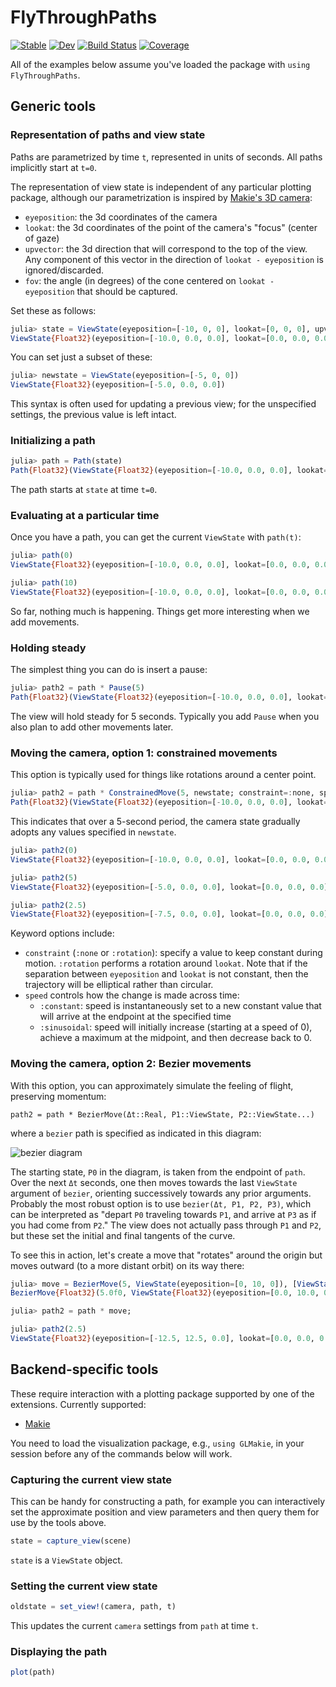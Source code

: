 # FlyThroughPaths

[![Stable](https://img.shields.io/badge/docs-stable-blue.svg)](https://HolyLab.github.io/FlyThroughPaths.jl/stable/)
[![Dev](https://img.shields.io/badge/docs-dev-blue.svg)](https://HolyLab.github.io/FlyThroughPaths.jl/dev/)
[![Build Status](https://github.com/HolyLab/FlyThroughPaths.jl/actions/workflows/CI.yml/badge.svg?branch=main)](https://github.com/HolyLab/FlyThroughPaths.jl/actions/workflows/CI.yml?query=branch%3Amain)
[![Coverage](https://codecov.io/gh/HolyLab/FlyThroughPaths.jl/branch/main/graph/badge.svg)](https://codecov.io/gh/HolyLab/FlyThroughPaths.jl)


All of the examples below assume you've loaded the package with `using FlyThroughPaths`.

## Generic tools

### Representation of paths and view state

Paths are parametrized by time `t`, represented in units of seconds. All paths implicitly start at `t=0`.

The representation of view state is independent of any particular plotting package, although our parametrization is inspired by [Makie's 3D camera](https://docs.makie.org/stable/explanations/cameras/#3d_camera):

- `eyeposition`: the 3d coordinates of the camera
- `lookat`: the 3d coordinates of the point of the camera's "focus" (center of gaze)
- `upvector`: the 3d direction that will correspond to the top of the view. Any component of this vector in the direction of `lookat - eyeposition` is ignored/discarded.
- `fov`: the angle (in degrees) of the cone centered on `lookat - eyeposition` that should be captured.

Set these as follows:

```julia
julia> state = ViewState(eyeposition=[-10, 0, 0], lookat=[0, 0, 0], upvector=[0, 0, 1], fov=45)
ViewState{Float32}(eyeposition=[-10.0, 0.0, 0.0], lookat=[0.0, 0.0, 0.0], upvector=[0.0, 0.0, 1.0], fov=45.0)
```

You can set just a subset of these:
```julia
julia> newstate = ViewState(eyeposition=[-5, 0, 0])
ViewState{Float32}(eyeposition=[-5.0, 0.0, 0.0])
```

This syntax is often used for updating a previous view; for the unspecified settings, the previous value is left intact.


### Initializing a path

```julia
julia> path = Path(state)
Path{Float32}(ViewState{Float32}(eyeposition=[-10.0, 0.0, 0.0], lookat=[0.0, 0.0, 0.0], upvector=[0.0, 0.0, 1.0], fov=45.0), FlyThroughPaths.PathChange{Float32}[])
```

The path starts at `state` at time `t=0`.

### Evaluating at a particular time

Once you have a path, you can get the current `ViewState` with `path(t)`:

```julia
julia> path(0)
ViewState{Float32}(eyeposition=[-10.0, 0.0, 0.0], lookat=[0.0, 0.0, 0.0], upvector=[0.0, 0.0, 1.0], fov=45.0)

julia> path(10)
ViewState{Float32}(eyeposition=[-10.0, 0.0, 0.0], lookat=[0.0, 0.0, 0.0], upvector=[0.0, 0.0, 1.0], fov=45.0)
```

So far, nothing much is happening. Things get more interesting when we add movements.

### Holding steady

The simplest thing you can do is insert a pause:

```julia
julia> path2 = path * Pause(5)
Path{Float32}(ViewState{Float32}(eyeposition=[-10.0, 0.0, 0.0], lookat=[0.0, 0.0, 0.0], upvector=[0.0, 0.0, 1.0], fov=45.0), FlyThroughPaths.PathChange{Float32}[Pause{Float32}(5.0f0, nothing)])
```

The view will hold steady for 5 seconds. Typically you add `Pause` when you also plan to add other movements later.

### Moving the camera, option 1: constrained movements

This option is typically used for things like rotations around a center point.

```julia
julia> path2 = path * ConstrainedMove(5, newstate; constraint=:none, speed=:constant)
Path{Float32}(ViewState{Float32}(eyeposition=[-10.0, 0.0, 0.0], lookat=[0.0, 0.0, 0.0], upvector=[0.0, 0.0, 1.0], fov=45.0), FlyThroughPaths.PathChange{Float32}[ConstrainedMove{Float32}(5.0f0, ViewState{Float32}(eyeposition=[-5.0, 0.0, 0.0]), :none, :constant, nothing)])
```

This indicates that over a 5-second period, the camera state gradually adopts any values specified in `newstate`.

```julia
julia> path2(0)
ViewState{Float32}(eyeposition=[-10.0, 0.0, 0.0], lookat=[0.0, 0.0, 0.0], upvector=[0.0, 0.0, 1.0], fov=45.0)

julia> path2(5)
ViewState{Float32}(eyeposition=[-5.0, 0.0, 0.0], lookat=[0.0, 0.0, 0.0], upvector=[0.0, 0.0, 1.0], fov=45.0)

julia> path2(2.5)
ViewState{Float32}(eyeposition=[-7.5, 0.0, 0.0], lookat=[0.0, 0.0, 0.0], upvector=[0.0, 0.0, 1.0], fov=45.0)
```

Keyword options include:

- `constraint` (`:none` or `:rotation`): specify a value to keep constant during motion. `:rotation` performs a rotation around `lookat`. Note that if the separation between `eyeposition` and `lookat` is not constant, then the trajectory will be elliptical rather than circular.
- `speed` controls how the change is made across time:
  - `:constant`: speed is instantaneously set to a new constant value that will arrive at the endpoint at the specified time
  - `:sinusoidal`: speed will initially increase (starting at a speed of 0), achieve a maximum at the midpoint, and then decrease back to 0.


### Moving the camera, option 2: Bezier movements

With this option, you can approximately simulate the feeling of flight, preserving momentum:

```
path2 = path * BezierMove(Δt::Real, P1::ViewState, P2::ViewState...)
```

where a `bezier` path is specified as indicated in this diagram:

![bezier diagram](https://upload.wikimedia.org/wikipedia/commons/thumb/d/d0/Bezier_curve.svg/640px-Bezier_curve.svg.png)

The starting state, `P0` in the diagram, is taken from the endpoint of `path`. Over the next `Δt` seconds, one then moves towards the last `ViewState` argument of `bezier`, orienting successively towards any prior arguments. Probably the most robust option is to use `bezier(Δt, P1, P2, P3)`, which can be interpreted as "depart `P0` traveling towards `P1`, and arrive at `P3` as if you had come from `P2`." The view does not actually pass through `P1` and `P2`, but these set the initial and final tangents of the curve.

To see this in action, let's create a move that "rotates" around the origin but moves outward (to a more distant orbit) on its way there:

```julia
julia> move = BezierMove(5, ViewState(eyeposition=[0, 10, 0]), [ViewState(eyeposition=[-20, 20, 0])])
BezierMove{Float32}(5.0f0, ViewState{Float32}(eyeposition=[0.0, 10.0, 0.0]), ViewState{Float32}[ViewState{Float32}(eyeposition=[-20.0, 20.0, 0.0])], nothing)

julia> path2 = path * move;

julia> path2(2.5)
ViewState{Float32}(eyeposition=[-12.5, 12.5, 0.0], lookat=[0.0, 0.0, 0.0], upvector=[0.0, 0.0, 1.0], fov=45.0)
```

## Backend-specific tools

These require interaction with a plotting package supported by one of the extensions. Currently supported:

- [Makie](https://docs.makie.org/stable/)

You need to load the visualization package, e.g., `using GLMakie`, in your session before any of the commands below will work.

### Capturing the current view state

This can be handy for constructing a path, for example you can interactively set the approximate position and view parameters and then query them for use by the tools above.

```julia
state = capture_view(scene)
```

`state` is a `ViewState` object.

### Setting the current view state

```julia
oldstate = set_view!(camera, path, t)
```

This updates the current `camera` settings from `path` at time `t`.

### Displaying the path

```julia
plot(path)
```
